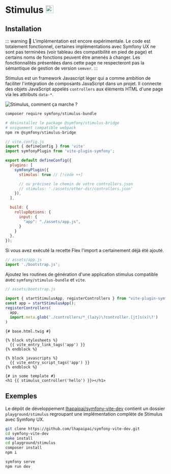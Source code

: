 # Stimulus <img src="/images/logo-stimulus.svg" width="24" height="24" style="display: inline;" />

## Installation

::: warning
🧪 L'implémentation est encore expérimentale. Le code est totalement fonctionnel, certaines implémentations avec Symfony UX ne sont pas terminées (voir tableau des compatibilité en pied de page) et certains noms de fonctions peuvent être amenés à changer. Les fonctionnalités présentées dans cette page ne respecteront pas la sémantique de gestion de version `semver`.
:::

Stimulus est un framework Javascript léger qui a comme ambition de faciliter l'intégration de composants JavaScript dans un projet. Il connecte des objets JavaScript appelés `controllers` aux éléments HTML d'une page via les attributs `data-*`.

![Stimulus, comment ça marche ?](/graphs/stimulus.svg)

```bash
composer require symfony/stimulus-bundle

# désinstallez le package @symfony/stimulus-bridge
# uniquement compatible webpack
npm rm @symfony/stimulus-bridge
```

```js
// vite.config.js
import { defineConfig } from 'vite'
import symfonyPlugin from 'vite-plugin-symfony';

export default defineConfig({
  plugins: [
    symfonyPlugin({
      stimulus: true // [!code ++]

      // ou précisez le chemin de votre controllers.json
      // stimulus: './assets/other-dir/controllers.json'
    }),
  ],

  build: {
    rollupOptions: {
      input: {
        "app": "./assets/app.js",
      }
    }
  },
});
```

Si vous avez exécuté la recette Flex l'import a certainement déjà été ajouté.

```js
// assets/app.js
import './bootstrap.js';
```

Ajoutez les routines de génération d'une application stimulus compatible avec `symfony/stimulus-bundle` et `vite`.

```js
// assets/bootstrap.js

import { startStimulusApp, registerControllers } from "vite-plugin-symfony/stimulus/helpers"
const app = startStimulusApp();
registerControllers(
  app,
  import.meta.glob('./controllers/*_(lazy)\?controller.[jt]s(x)\?')
)
```
```twig
{# base.html.twig #}

{% block stylesheets %}
  {{ vite_entry_link_tags('app') }}
{% endblock %}

{% block javascripts %}
  {{ vite_entry_script_tags('app') }}
{% endblock %}
```
```twig
{# in some template #}
<h1 {{ stimulus_controller('hello') }}></h1>
```

## Exemples

Le dépôt de développement [lhapaipai/symfony-vite-dev](https://github.com/lhapaipai/symfony-vite-dev) contient un dossier `playground/stimulus` regroupant une implémentation complète de Stimulus avec Symfony UX.


```bash
git clone https://github.com/lhapaipai/symfony-vite-dev.git
cd symfony-vite-dev
make install
cd playground/stimulus
composer install
npm i

symfony serve
npm run dev
```
